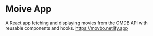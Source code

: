 # Moive App

A React app fetching and displaying movies from the OMDB API with reusable components and hooks.
https://movbo.netlify.app
